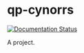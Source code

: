 # qp-cynorrs

[![Documentation Status](https://readthedocs.org/projects/qp-cynorrs/badge/?version=latest)](https://qp-cynorrs.readthedocs.io/en/latest/?badge=latest)

A project.
